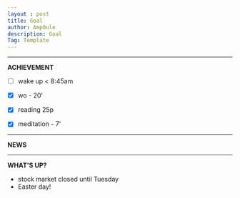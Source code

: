 ```yaml
---
layout : post
title: Goal
author: Amp0ule
description: Goal
Tag: Template
---
```


*****
**ACHIEVEMENT**

- [ ] wake up < 8:45am
- [x] wo - 20'
- [x] reading 25p
- [x] meditation - 7'



*****
**NEWS**


*****
**WHAT'S UP?**

- stock market closed until Tuesday
- Easter day!




